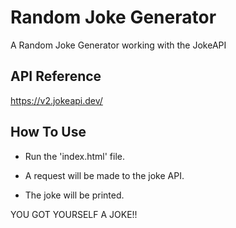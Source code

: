 
# Random Joke Generator

A Random Joke Generator working with the JokeAPI



## API Reference
https://v2.jokeapi.dev/


## How To Use

* Run the 'index.html' file.

* A request will be made to the joke API.

* The joke will be printed.

YOU GOT YOURSELF A JOKE!!